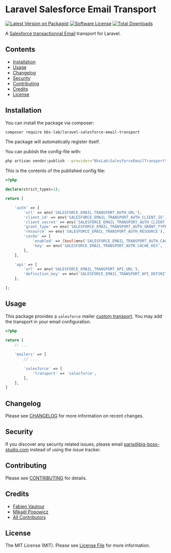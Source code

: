# Laravel Salesforce Email Transport

[![Latest Version on Packagist](https://img.shields.io/packagist/v/bbs-lab/laravel-salesforce-email-transport.svg?style=flat-square)](https://packagist.org/packages/bbs-lab/laravel-salesforce-email-transport)
[![Software License](https://img.shields.io/badge/license-MIT-brightgreen.svg?style=flat-square)](LICENSE.md)
[![Total Downloads](https://img.shields.io/packagist/dt/bbs-lab/laravel-salesforce-email-transport.svg?style=flat-square)](https://packagist.org/packages/bbs-lab/laravel-salesforce-email-transport)

A [Salesforce transactionnal Email](https://ui.toast.com/tui-editor) transport for Laravel.

## Contents

- [Installation](#installation)
- [Usage](#usage)
- [Changelog](#changelog)
- [Security](#security)
- [Contributing](#contributing)
- [Credits](#credits)
- [License](#license)

## Installation

You can install the package via composer:

``` bash
composer require bbs-lab/laravel-salesforce-email-transport
```

The package will automatically register itself.

You can publish the config-file with:

```bash
php artisan vendor:publish --provider="BbsLab\SalesforceEmailTransport\ServiceProvider" --tag="salesforce-email-transport-config"
```

This is the contents of the published config file:

```php
<?php

declare(strict_types=1);

return [

    'auth' => [
        'url' => env('SALESFORCE_EMAIL_TRANSPORT_AUTH_URL'),
        'client_id' => env('SALESFORCE_EMAIL_TRANSPORT_AUTH_CLIENT_ID'),
        'client_secret' => env('SALESFORCE_EMAIL_TRANSPORT_AUTH_CLIENT_SECRET'),
        'grant_type' => env('SALESFORCE_EMAIL_TRANSPORT_AUTH_GRANT_TYPE'),
        'resource' => env('SALESFORCE_EMAIL_TRANSPORT_AUTH_RESOURCE'),
        'cache' => [
            'enabled' => (bool)env('SALESFORCE_EMAIL_TRANSPORT_AUTH_CACHE_ENABLED', true),
            'key' => env('SALESFORCE_EMAIL_TRANSPORT_AUTH_CACHE_KEY', 'salesforce-email-transport-token'),
        ],
    ],

    'api' => [
        'url' => env('SALESFORCE_EMAIL_TRANSPORT_API_URL'),
        'definition_key' => env('SALESFORCE_EMAIL_TRANSPORT_API_DEFINITION_KEY'),
    ],

];
```

## Usage

This package provides a `salesforce` mailer [custom transport](https://laravel.com/docs/9.x/mail#custom-transports). You may add the transport in your email configuration.

```php
<?php

return [
    // ...
    
    'mailers' => [
        // ...
        
        'salesforce' => [
            'transport' => 'salesforce',
        ],    
    ],
]
```

## Changelog

Please see [CHANGELOG](CHANGELOG.md) for more information on recent changes.

## Security

If you discover any security related issues, please email paris@big-boss-studio.com instead of using the issue tracker.

## Contributing

Please see [CONTRIBUTING](CONTRIBUTING.md) for details.

## Credits

- [Fabien Vautour](https://github.com/fvautour)
- [Mikaël Popowicz](https://github.com/mikaelpopowicz)
- [All Contributors](../../contributors)

## License

The MIT License (MIT). Please see [License File](LICENSE.md) for more information.
